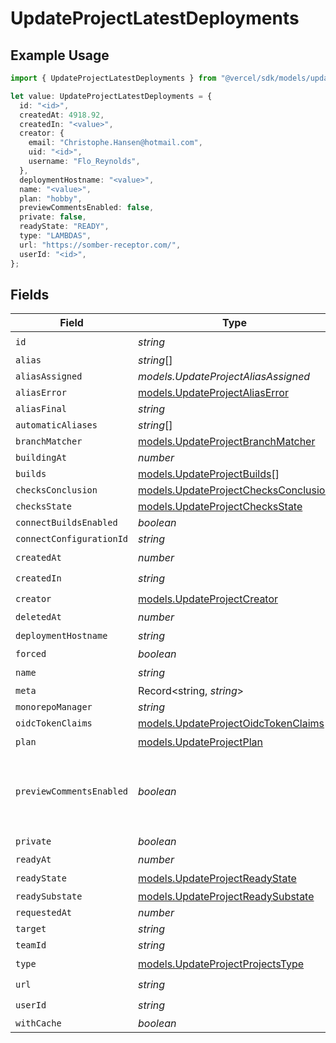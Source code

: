 # UpdateProjectLatestDeployments

## Example Usage

```typescript
import { UpdateProjectLatestDeployments } from "@vercel/sdk/models/updateprojectop.js";

let value: UpdateProjectLatestDeployments = {
  id: "<id>",
  createdAt: 4918.92,
  createdIn: "<value>",
  creator: {
    email: "Christophe.Hansen@hotmail.com",
    uid: "<id>",
    username: "Flo_Reynolds",
  },
  deploymentHostname: "<value>",
  name: "<value>",
  plan: "hobby",
  previewCommentsEnabled: false,
  private: false,
  readyState: "READY",
  type: "LAMBDAS",
  url: "https://somber-receptor.com/",
  userId: "<id>",
};
```

## Fields

| Field                                                                              | Type                                                                               | Required                                                                           | Description                                                                        | Example                                                                            |
| ---------------------------------------------------------------------------------- | ---------------------------------------------------------------------------------- | ---------------------------------------------------------------------------------- | ---------------------------------------------------------------------------------- | ---------------------------------------------------------------------------------- |
| `id`                                                                               | *string*                                                                           | :heavy_check_mark:                                                                 | N/A                                                                                |                                                                                    |
| `alias`                                                                            | *string*[]                                                                         | :heavy_minus_sign:                                                                 | N/A                                                                                |                                                                                    |
| `aliasAssigned`                                                                    | *models.UpdateProjectAliasAssigned*                                                | :heavy_minus_sign:                                                                 | N/A                                                                                |                                                                                    |
| `aliasError`                                                                       | [models.UpdateProjectAliasError](../models/updateprojectaliaserror.md)             | :heavy_minus_sign:                                                                 | N/A                                                                                |                                                                                    |
| `aliasFinal`                                                                       | *string*                                                                           | :heavy_minus_sign:                                                                 | N/A                                                                                |                                                                                    |
| `automaticAliases`                                                                 | *string*[]                                                                         | :heavy_minus_sign:                                                                 | N/A                                                                                |                                                                                    |
| `branchMatcher`                                                                    | [models.UpdateProjectBranchMatcher](../models/updateprojectbranchmatcher.md)       | :heavy_minus_sign:                                                                 | N/A                                                                                |                                                                                    |
| `buildingAt`                                                                       | *number*                                                                           | :heavy_minus_sign:                                                                 | N/A                                                                                |                                                                                    |
| `builds`                                                                           | [models.UpdateProjectBuilds](../models/updateprojectbuilds.md)[]                   | :heavy_minus_sign:                                                                 | N/A                                                                                |                                                                                    |
| `checksConclusion`                                                                 | [models.UpdateProjectChecksConclusion](../models/updateprojectchecksconclusion.md) | :heavy_minus_sign:                                                                 | N/A                                                                                |                                                                                    |
| `checksState`                                                                      | [models.UpdateProjectChecksState](../models/updateprojectchecksstate.md)           | :heavy_minus_sign:                                                                 | N/A                                                                                |                                                                                    |
| `connectBuildsEnabled`                                                             | *boolean*                                                                          | :heavy_minus_sign:                                                                 | N/A                                                                                |                                                                                    |
| `connectConfigurationId`                                                           | *string*                                                                           | :heavy_minus_sign:                                                                 | N/A                                                                                |                                                                                    |
| `createdAt`                                                                        | *number*                                                                           | :heavy_check_mark:                                                                 | N/A                                                                                |                                                                                    |
| `createdIn`                                                                        | *string*                                                                           | :heavy_check_mark:                                                                 | N/A                                                                                |                                                                                    |
| `creator`                                                                          | [models.UpdateProjectCreator](../models/updateprojectcreator.md)                   | :heavy_check_mark:                                                                 | N/A                                                                                |                                                                                    |
| `deletedAt`                                                                        | *number*                                                                           | :heavy_minus_sign:                                                                 | N/A                                                                                |                                                                                    |
| `deploymentHostname`                                                               | *string*                                                                           | :heavy_check_mark:                                                                 | N/A                                                                                |                                                                                    |
| `forced`                                                                           | *boolean*                                                                          | :heavy_minus_sign:                                                                 | N/A                                                                                |                                                                                    |
| `name`                                                                             | *string*                                                                           | :heavy_check_mark:                                                                 | N/A                                                                                |                                                                                    |
| `meta`                                                                             | Record<string, *string*>                                                           | :heavy_minus_sign:                                                                 | N/A                                                                                |                                                                                    |
| `monorepoManager`                                                                  | *string*                                                                           | :heavy_minus_sign:                                                                 | N/A                                                                                |                                                                                    |
| `oidcTokenClaims`                                                                  | [models.UpdateProjectOidcTokenClaims](../models/updateprojectoidctokenclaims.md)   | :heavy_minus_sign:                                                                 | N/A                                                                                |                                                                                    |
| `plan`                                                                             | [models.UpdateProjectPlan](../models/updateprojectplan.md)                         | :heavy_check_mark:                                                                 | N/A                                                                                |                                                                                    |
| `previewCommentsEnabled`                                                           | *boolean*                                                                          | :heavy_minus_sign:                                                                 | Whether or not preview comments are enabled for the deployment                     | false                                                                              |
| `private`                                                                          | *boolean*                                                                          | :heavy_check_mark:                                                                 | N/A                                                                                |                                                                                    |
| `readyAt`                                                                          | *number*                                                                           | :heavy_minus_sign:                                                                 | N/A                                                                                |                                                                                    |
| `readyState`                                                                       | [models.UpdateProjectReadyState](../models/updateprojectreadystate.md)             | :heavy_check_mark:                                                                 | N/A                                                                                |                                                                                    |
| `readySubstate`                                                                    | [models.UpdateProjectReadySubstate](../models/updateprojectreadysubstate.md)       | :heavy_minus_sign:                                                                 | N/A                                                                                |                                                                                    |
| `requestedAt`                                                                      | *number*                                                                           | :heavy_minus_sign:                                                                 | N/A                                                                                |                                                                                    |
| `target`                                                                           | *string*                                                                           | :heavy_minus_sign:                                                                 | N/A                                                                                |                                                                                    |
| `teamId`                                                                           | *string*                                                                           | :heavy_minus_sign:                                                                 | N/A                                                                                |                                                                                    |
| `type`                                                                             | [models.UpdateProjectProjectsType](../models/updateprojectprojectstype.md)         | :heavy_check_mark:                                                                 | N/A                                                                                |                                                                                    |
| `url`                                                                              | *string*                                                                           | :heavy_check_mark:                                                                 | N/A                                                                                |                                                                                    |
| `userId`                                                                           | *string*                                                                           | :heavy_check_mark:                                                                 | N/A                                                                                |                                                                                    |
| `withCache`                                                                        | *boolean*                                                                          | :heavy_minus_sign:                                                                 | N/A                                                                                |                                                                                    |